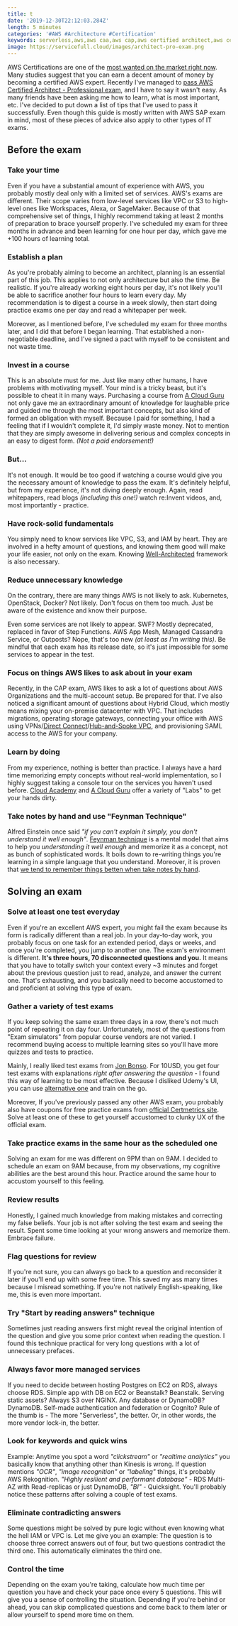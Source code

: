 ```yaml
---
title: t
date: '2019-12-30T22:12:03.284Z'
length: 5 minutes
categories: '#AWS #Architecture #Certification'
keywords: serverless,aws,aws caa,aws cap,aws certified architect,aws certified architect guide,how to pass aws certified architect exam,aws exam,how to pass aws exam,aws certified architect professional guide,aws exam guide
image: https://servicefull.cloud/images/architect-pro-exam.png
---
```


AWS Certifications are one of the [most wanted on the market right now](https://www.jeffersonfrank.com/aws-blog/aws-certifications-2019-is-it-worth-it/). Many studies suggest that you can earn a decent amount of money by becoming a certified AWS expert. Recently I've managed to [pass AWS Certified Architect - Professional exam](https://twitter.com/rafalwilinski/status/1205113262343409664?s=20), and I have to say it wasn't easy. As many friends have been asking me how to learn, what is most important, etc. I've decided to put down a list of tips that I've used to pass it successfully. Even though this guide is mostly written with AWS SAP exam in mind, most of these pieces of advice also apply to other types of IT exams.

## Before the exam

### Take your time

Even if you have a substantial amount of experience with AWS, you probably mostly deal only with a limited set of services. AWS's exams are different. Their scope varies from low-level services like VPC or S3 to high-level ones like Workspaces, Alexa, or SageMaker. Because of that comprehensive set of things, I highly recommend taking at least 2 months of preparation to brace yourself properly. I've scheduled my exam for three months in advance and been learning for one hour per day, which gave me +100 hours of learning total.

### Establish a plan

As you're probably aiming to become an architect, planning is an essential part of this job. This applies to not only architecture but also the time. Be realistic. If you're already working eight hours per day, it's not likely you'll be able to sacrifice another four hours to learn every day. My recommendation is to digest a course in a week slowly, then start doing practice exams one per day and read a whitepaper per week.

Moreover, as I mentioned before, I've scheduled my exam for three months later, and I did that before I began learning. That established a non-negotiable deadline, and I've signed a pact with myself to be consistent and not waste time.

### Invest in a course

This is an absolute must for me. Just like many other humans, I have problems with motivating myself. Your mind is a tricky beast, but it's possible to cheat it in many ways. Purchasing a course from [A Cloud Guru](https://acloud.guru/) not only gave me an extraordinary amount of knowledge for laughable price and guided me through the most important concepts, but also kind of formed an obligation with myself. Because I paid for something, I had a feeling that if I wouldn't complete it, I'd simply waste money. Not to mention that they are simply awesome in delivering serious and complex concepts in an easy to digest form. _(Not a paid endorsement!)_

### But...

It's not enough. It would be too good if watching a course would give you the necessary amount of knowledge to pass the exam. It's definitely helpful, but from my experience, it's not diving deeply enough. Again, read whitepapers, read blogs _(including this one!)_ watch re:Invent videos, and, most importantly - practice.

### Have rock-solid fundamentals

You simply need to know services like VPC, S3, and IAM by heart. They are involved in a hefty amount of questions, and knowing them good will make your life easier, not only on the exam. Knowing [Well-Architected](https://aws.amazon.com/architecture/well-architected/) framework is also necessary.

### Reduce unnecessary knowledge

On the contrary, there are many things AWS is not likely to ask. Kubernetes, OpenStack, Docker? Not likely. Don't focus on them too much. Just be aware of the existence and know their purpose.

Even some services are not likely to appear. SWF? Mostly deprecated, replaced in favor of Step Functions. AWS App Mesh, Managed Cassandra Service, or Outposts? Nope, that's too new _(at least as I'm writing this)_. Be mindful that each exam has its release date, so it's just impossible for some services to appear in the test.

### Focus on things AWS likes to ask about in your exam

Recently, in the CAP exam, AWS likes to ask a lot of questions about AWS Organizations and the multi-account setup. Be prepared for that. I've also noticed a significant amount of questions about Hybrid Cloud, which mostly means mixing your on-premise datacenter with VPC. That includes migrations, operating storage gateways, connecting your office with AWS using VPNs/[Direct Connect](https://aws.amazon.com/directconnect/)/[Hub-and-Spoke VPC](https://docs.aws.amazon.com/whitepapers/latest/aws-vpc-connectivity-options/aws-vpn-cloudhub-network-to-amazon.html), and provisioning SAML access to the AWS for your company.

### Learn by doing

From my experience, nothing is better than practice. I always have a hard time memorizing empty concepts without real-world implementation, so I highly suggest taking a console tour on the services you haven't used before. [Cloud Academy](https://cloudacademy.com/) and [A Cloud Guru](https://acloud.guru/) offer a variety of "Labs" to get your hands dirty.

### Take notes by hand and use "Feynman Technique"

Alfred Einstein once said _"if you can't explain it simply, you don't understand it well enough"_. [Feynman technique](https://nesslabs.com/feynman-technique) is a mental model that aims to help you _understanding it well enough_ and memorize it as a concept, not as bunch of sophisticated words. It boils down to re-writing things you're learning in a simple language that you understand. Moreover, it is proven that [we tend to remember things betten when take notes by hand](http://pss.sagepub.com/content/early/2014/04/22/0956797614524581.abstract).

## Solving an exam

### Solve at least one test everyday

Even if you're an excellent AWS expert, you might fail the exam because its form is radically different than a real job. In your day-to-day work, you probably focus on one task for an extended period, days or weeks, and once you're completed, you jump to another one. The exam's environment is different. **It's three hours, 70 disconnected questions and you.** It means that you have to totally switch your context every ~3 minutes and forget about the previous question just to read, analyze, and answer the current one. That's exhausting, and you basically need to become accustomed to and proficient at solving this type of exam.

### Gather a variety of test exams

If you keep solving the same exam three days in a row, there's not much point of repeating it on day four. Unfortunately, most of the questions from "Exam simulators" from popular course vendors are not varied. I recommend buying access to multiple learning sites so you'll have more quizzes and tests to practice.

Mainly, I really liked test exams from [Jon Bonso](https://www.udemy.com/user/jonjonbonso/). For 10USD, you get four test exams with explanations _right after answering the question_ - I found this way of learning to be most effective. Because I disliked Udemy's UI, you can use [alternative one](https://github.com/jackdh/better-jon-bonso-exam-host) and train on the go.

Moreover, If you've previously passed any other AWS exam, you probably also have coupons for free practice exams from [official Certmetrics site](https://www.certmetrics.com/amazon/). Solve at least one of these to get yourself accustomed to clunky UX of the official exam.

### Take practice exams in the same hour as the scheduled one

Solving an exam for me was different on 9PM than on 9AM. I decided to schedule an exam on 9AM because, from my observations, my cognitive abilities are the best around this hour. Practice around the same hour to accustom yourself to this feeling.

### Review results

Honestly, I gained much knowledge from making mistakes and correcting my false beliefs. Your job is not after solving the test exam and seeing the result. Spent some time looking at your wrong answers and memorize them. Embrace failure.

### Flag questions for review

If you're not sure, you can always go back to a question and reconsider it later if you'll end up with some free time. This saved my ass many times because I misread something. If you're not natively English-speaking, like me, this is even more important.

### Try "Start by reading answers" technique

Sometimes just reading answers first might reveal the original intention of the question and give you some prior context when reading the question. I found this technique practical for very long questions with a lot of unnecessary prefaces.

### Always favor more managed services

If you need to decide between hosting Postgres on EC2 on RDS, always choose RDS. Simple app with DB on EC2 or Beanstalk? Beanstalk. Serving static assets? Always S3 over NGINX. Any database or DynamoDB? DynamoDB. Self-made authentication and federation or Cognito? Rule of the thumb is - The more "Serverless", the better. Or, in other words, the more vendor lock-in, the better.

### Look for keywords and quick wins

Example: Anytime you spot a word _"clickstream"_ or _"realtime analytics"_ you basically know that anything other than Kinesis is wrong. If question mentions _"OCR"_, _"image recognition"_ or _"labeling"_ things, it's probably AWS Rekognition. _"Highly resilient and performant database"_ - RDS Multi-AZ with Read-replicas or just DynamoDB, _"BI"_ - Quicksight. You'll probably notice these patterns after solving a couple of test exams.

### Eliminate contradicting answers

Some questions might be solved by pure logic without even knowing what the hell IAM or VPC is. Let me give you an example: The question is to choose three correct answers out of four, but two questions contradict the third one. This automatically eliminates the third one.

### Control the time

Depending on the exam you're taking, calculate how much time per question you have and check your pace once every 5 questions. This will give you a sense of controlling the situation. Depending if you're behind or ahead, you can skip complicated questions and come back to them later or allow yourself to spend more time on them.
